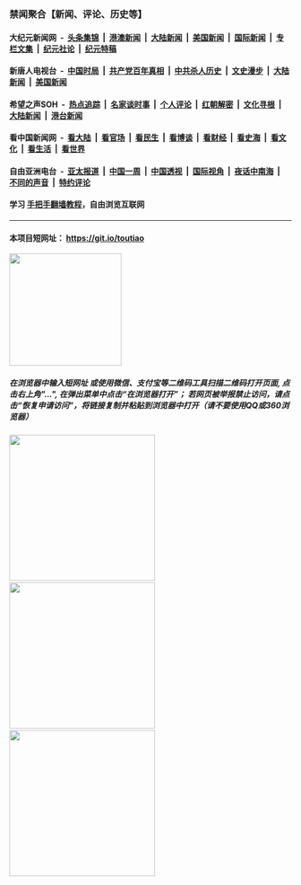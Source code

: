 ### 禁闻聚合【新闻、评论、历史等】

#### 大纪元新闻网 &nbsp;-&nbsp; [头条集锦](indexes/E头条集锦.md?t=02122211) &nbsp;|&nbsp; [港澳新闻](indexes/E港澳新闻.md?t=02122211)  &nbsp;|&nbsp; [大陆新闻](indexes/E大陆新闻.md?t=02122211) &nbsp;|&nbsp; [美国新闻](indexes/E美国新闻.md?t=02122211) &nbsp;|&nbsp; [国际新闻](indexes/E国际新闻.md?t=02122211) &nbsp;|&nbsp; [专栏文集](indexes/E专栏文集.md?t=02122211) &nbsp;|&nbsp; [纪元社论](indexes/E纪元社论.md?t=02122211) &nbsp;|&nbsp; [纪元特稿](indexes/E纪元特稿.md?t=02122211) 

#### 新唐人电视台 &nbsp;-&nbsp; [中国时局](indexes/N中国时局.md?t=02122211) &nbsp;|&nbsp; [共产党百年真相](indexes/N共产党百年真相.md?t=02122211) &nbsp;|&nbsp; [中共杀人历史](indexes/N中共杀人历史.md?t=02122211) &nbsp;|&nbsp; [文史漫步](indexes/N文史漫步.md?t=02122211) &nbsp;|&nbsp; [大陆新闻](indexes/N大陆新闻.md?t=02122211) &nbsp;|&nbsp; [美国新闻](indexes/N美国新闻.md?t=02122211)

#### 希望之声SOH &nbsp;-&nbsp; [热点追踪](indexes/H热点追踪.md?t=02122211) &nbsp;|&nbsp; [名家谈时事](indexes/H名家谈时事.md?t=02122211) &nbsp;|&nbsp; [个人评论](indexes/H个人评论.md?t=02122211)  &nbsp;|&nbsp; [红朝解密](indexes/H红朝解密.md?t=02122211) &nbsp;|&nbsp; [文化寻根](indexes/H文化寻根.md?t=02122211) &nbsp;|&nbsp; [大陆新闻](indexes/H大陆新闻.md?t=02122211) &nbsp;|&nbsp; [港台新闻](indexes/H港台新闻.md?t=02122211)

#### 看中国新闻网 &nbsp;-&nbsp; [看大陆](indexes/S看大陆.md?t=02122211) &nbsp;|&nbsp; [看官场](indexes/S看官场.md?t=02122211) &nbsp;|&nbsp; [看民生](indexes/S看民生.md?t=02122211)  &nbsp;|&nbsp; [看博谈](indexes/S看博谈.md?t=02122211) &nbsp;|&nbsp; [看财经](indexes/S看财经.md?t=02122211) &nbsp;|&nbsp; [看史海](indexes/S看史海.md?t=02122211) &nbsp;|&nbsp; [看文化](indexes/S看文化.md?t=02122211) &nbsp;|&nbsp; [看生活](indexes/S看生活.md?t=02122211) &nbsp;|&nbsp; [看世界](indexes/S看世界.md?t=02122211)

#### 自由亚洲电台 &nbsp;-&nbsp; [亚太报道](indexes/R亚太报道.md?t=02122211) &nbsp;|&nbsp; [中国一周](indexes/R中国一周.md?t=02122211) &nbsp;|&nbsp; [中国透视](indexes/R中国透视.md?t=02122211)  &nbsp;|&nbsp; [国际视角](indexes/R国际视角.md?t=02122211) &nbsp;|&nbsp; [夜话中南海](indexes/R夜话中南海.md?t=02122211) &nbsp;|&nbsp; [不同的声音](indexes/R不同的声音.md?t=02122211) &nbsp;|&nbsp; [特约评论](indexes/R特约评论.md?t=02122211)

#### 学习 [手把手翻墙教程](https://github.com/gfw-breaker/guides/wiki)，自由浏览互联网

----

#### 本项目短网址： https://git.io/toutiao
<img src="https://raw.githubusercontent.com/gfw-breaker/banned-news/master/scripts/img/qr.png" width="200px"/>  

##### 在浏览器中输入短网址 或使用微信、支付宝等二维码工具扫描二维码打开页面, 点击右上角"...", 在弹出菜单中点击“在浏览器打开”； 若网页被举报禁止访问，请点击“恢复申请访问”，将链接复制并粘贴到浏览器中打开（请不要使用QQ或360浏览器）

<img src="https://raw.githubusercontent.com/gfw-breaker/banned-news/master/scripts/img/1.png" width="260px"/> &nbsp; <img src="https://raw.githubusercontent.com/gfw-breaker/banned-news/master/scripts/img/2.png" width="260px"/> &nbsp; <img src="https://raw.githubusercontent.com/gfw-breaker/banned-news/master/scripts/img/3.png" width="260px"/>
